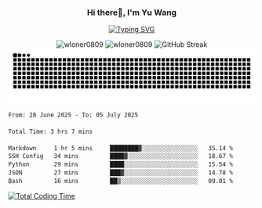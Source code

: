 <h3 align="center">Hi there👋, I'm Yu Wang</h1>

<p align="center"><a href="https://git.io/typing-svg"><img src="https://readme-typing-svg.demolab.com?font=Alex+Brush&size=18&pause=1000&color=716A50&background=6F66FF00&center=true&vCenter=true&width=435&lines=To+love+oneself+is+the+beginning+of+a+lifelong+romance.+%E2%80%94+Oscar+Wilde" alt="Typing SVG" /></a></p>


<p align="center">
 <img src="https://github-readme-stats.vercel.app/api/top-langs?username=wloner0809&show_icons=true&locale=en&layout=compact" alt="wloner0809" height=120 />
 <img src="https://github-readme-stats.vercel.app/api?username=wloner0809&show_icons=true&locale=en" alt="wloner0809" height=120 />
 <img src="https://github-readme-streak-stats.herokuapp.com?user=wloner0809&theme=microsoft" alt="GitHub Streak" height=120 />
 <img src="https://github.com/Wloner0809/Wloner0809/blob/output/github-contribution-grid-snake.svg">
</p>
 
<!--START_SECTION:waka-->

```txt
From: 28 June 2025 - To: 05 July 2025

Total Time: 3 hrs 7 mins

Markdown     1 hr 5 mins     ████████▓░░░░░░░░░░░░░░░░   35.14 %
SSH Config   34 mins         ████▓░░░░░░░░░░░░░░░░░░░░   18.67 %
Python       29 mins         ████░░░░░░░░░░░░░░░░░░░░░   15.54 %
JSON         27 mins         ███▓░░░░░░░░░░░░░░░░░░░░░   14.78 %
Bash         16 mins         ██▒░░░░░░░░░░░░░░░░░░░░░░   09.01 %
```

<!--END_SECTION:waka-->

[![Total Coding Time](https://wakatime.com/badge/user/3b010e91-e8bb-445f-9eac-c8ab5bc30cb6.svg)](https://wakatime.com/@3b010e91-e8bb-445f-9eac-c8ab5bc30cb6)
